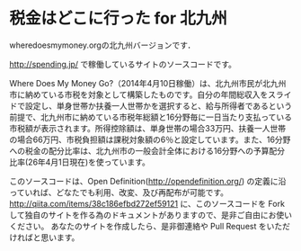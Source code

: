 # 税金はどこに行った for 北九州

wheredoesmymoney.orgの北九州バージョンです．

http://spending.jp/ で稼働しているサイトのソースコードです。

Where Does My Money Go?（2014年4月10日稼働）は、北九州市民が北九州市に納めている市税を対象として構築したものです。自分の年間総収入をスライドで設定し、単身世帯か扶養一人世帯かを選択すると、給与所得者であるという前提で、北九州市に納めている市税年総額と16分野毎に一日当たり支払っている市税額が表示されます。所得控除額は、単身世帯の場合33万円、扶養一人世帯の場合66万円、市税負担額は課税対象額の6％と設定しています。また、16分野への税金の配分比率は、北九州市の一般会計全体における16分野への予算配分比率(26年4月1日現在)を使っています。


このソースコードは、Open Definition(http://opendefinition.org/) の定義に沿っていれば、どなたでも利用、改変、及び再配布が可能です。
http://qiita.com/items/38c186efbd272ef59121
に、このソースコードを Fork して独自のサイトを作る為のドキュメントがありますので、是非ご自由にお使いください。
あなたのサイトを作成したら、是非御連絡や Pull Request をいただければと思います。
